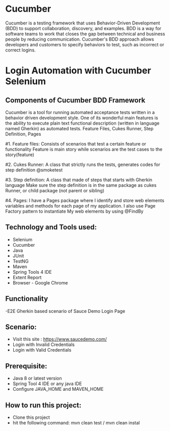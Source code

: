 # Cucumber
Cucumber is a testing framework that uses Behavior-Driven Development (BDD) to support collaboration, discovery, and examples. BDD is a way for software teams to work that closes the gap between technical and business people by reducing communication. Cucumber's BDD approach allows developers and customers to specify behaviors to test, such as incorrect or correct logins.

# Login Automation with Cucumber Selenium

## Components of Cucumber BDD Framework
Cucumber is a tool for running automated acceptance tests written in a behavior driven development style. One of its wonderful main features is the ability to execute plain text functional description (written in language named Gherkin) as automated tests. Feature Files, Cukes Runner, Step Definition, Pages

#1. Feature files: 
Consists of scenarios that test a certain feature or functionality
Feature is main story while scenarios are the test cases to the story(feature) 

#2. Cukes Runner:
A class that strictly runs the tests, generates codes for step definition @smoketest 

#3. Step definition: 
A class that made of steps that starts with Gherkin language 
Make sure the step definition is in the same package as cukes Runner, or child package (not parent or sibling)

#4. Pages:
I have a Pages package where I identify and store web elements variables and methods for each page of my application.
I also use Page Factory pattern to instantiate 
My web elements by using @FindBy

## Technology and Tools used:
- Selenium
- Cucumber
- Java
- JUnit
- TestNG
- Maven
- Spring Tools 4 IDE
- Extent Report
- Browser - Google Chrome

## Functionality
-E2E Gherkin based scenario of Sauce Demo Login Page 

## Scenario:
- Visit this site : https://www.saucedemo.com/
- Login with Invalid Credentials
- Login with Valid Credentials

## Prerequisite:
- Java 8 or latest version
- Spring Tool 4 IDE or any java IDE
- Configure JAVA_HOME and MAVEN_HOME

## How to run this project:
- Clone this project
- hit the following command: mvn clean test / mvn clean instal
